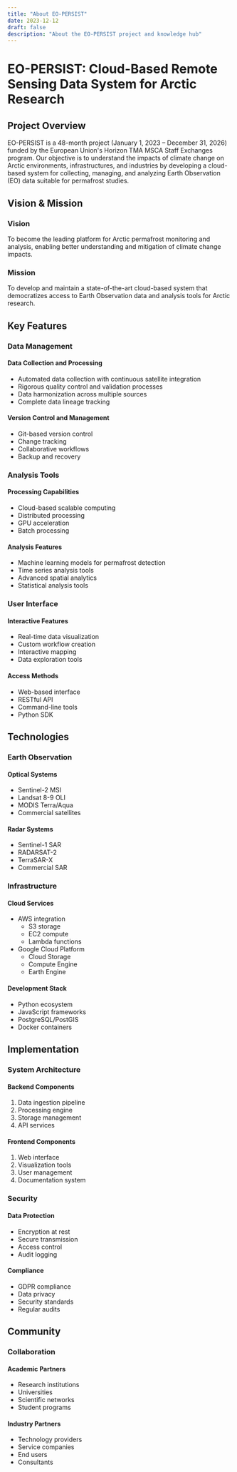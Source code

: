 ```yaml
---
title: "About EO-PERSIST"
date: 2023-12-12
draft: false
description: "About the EO-PERSIST project and knowledge hub"
---
```


# EO-PERSIST: Cloud-Based Remote Sensing Data System for Arctic Research

## Project Overview

EO-PERSIST is a 48-month project (January 1, 2023 – December 31, 2026) funded by the European Union's Horizon TMA MSCA Staff Exchanges program. Our objective is to understand the impacts of climate change on Arctic environments, infrastructures, and industries by developing a cloud-based system for collecting, managing, and analyzing Earth Observation (EO) data suitable for permafrost studies.

## Vision & Mission

### Vision

To become the leading platform for Arctic permafrost monitoring and analysis, enabling better understanding and mitigation of climate change impacts.

### Mission

To develop and maintain a state-of-the-art cloud-based system that democratizes access to Earth Observation data and analysis tools for Arctic research.

## Key Features

### Data Management

#### Data Collection and Processing
- Automated data collection with continuous satellite integration
- Rigorous quality control and validation processes
- Data harmonization across multiple sources
- Complete data lineage tracking

#### Version Control and Management
- Git-based version control
- Change tracking
- Collaborative workflows
- Backup and recovery

### Analysis Tools

#### Processing Capabilities
- Cloud-based scalable computing
- Distributed processing
- GPU acceleration
- Batch processing

#### Analysis Features
- Machine learning models for permafrost detection
- Time series analysis tools
- Advanced spatial analytics
- Statistical analysis tools

### User Interface

#### Interactive Features
- Real-time data visualization
- Custom workflow creation
- Interactive mapping
- Data exploration tools

#### Access Methods
- Web-based interface
- RESTful API
- Command-line tools
- Python SDK

## Technologies

### Earth Observation

#### Optical Systems
- Sentinel-2 MSI
- Landsat 8-9 OLI
- MODIS Terra/Aqua
- Commercial satellites

#### Radar Systems
- Sentinel-1 SAR
- RADARSAT-2
- TerraSAR-X
- Commercial SAR

### Infrastructure

#### Cloud Services
- AWS integration
  - S3 storage
  - EC2 compute
  - Lambda functions
- Google Cloud Platform
  - Cloud Storage
  - Compute Engine
  - Earth Engine

#### Development Stack
- Python ecosystem
- JavaScript frameworks
- PostgreSQL/PostGIS
- Docker containers

## Implementation

### System Architecture

#### Backend Components
1. Data ingestion pipeline
2. Processing engine
3. Storage management
4. API services

#### Frontend Components
1. Web interface
2. Visualization tools
3. User management
4. Documentation system

### Security

#### Data Protection
- Encryption at rest
- Secure transmission
- Access control
- Audit logging

#### Compliance
- GDPR compliance
- Data privacy
- Security standards
- Regular audits

## Community

### Collaboration

#### Academic Partners
- Research institutions
- Universities
- Scientific networks
- Student programs

#### Industry Partners
- Technology providers
- Service companies
- End users
- Consultants
